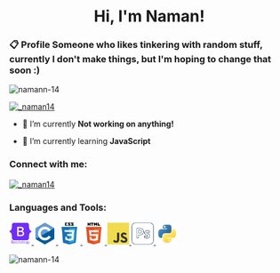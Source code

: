<h1 align="center">Hi, I'm Naman!</h1>
<h3 align="left">📋 Profile Someone who likes tinkering with random stuff, currently I don't make things, but I'm hoping to change that soon :)</h3>

<p align="left"> <img src="https://komarev.com/ghpvc/?username=namann-14&label=Profile%20views&color=0e75b6&style=flat" alt="namann-14" /> </p>

<p align="left"> <a href="https://twitter.com/_naman14" target="blank"><img src="https://img.shields.io/twitter/follow/_naman14?logo=twitter&style=for-the-badge" alt="_naman14" /></a> </p>

- 🔭 I’m currently **Not working on anything!**

- 🌱 I’m currently learning **JavaScript**


<h3 align="left">Connect with me:</h3>
<p align="left">
<a href="https://twitter.com/_naman14" target="blank"><img align="center" src="https://raw.githubusercontent.com/rahuldkjain/github-profile-readme-generator/master/src/images/icons/Social/twitter.svg" alt="_naman14" height="30" width="40" /></a>
</p>

<h3 align="left">Languages and Tools:</h3>
<p align="left"> <a href="https://getbootstrap.com" target="_blank" rel="noreferrer"> <img src="https://raw.githubusercontent.com/devicons/devicon/master/icons/bootstrap/bootstrap-plain-wordmark.svg" alt="bootstrap" width="40" height="40"/> </a> <a href="https://www.cprogramming.com/" target="_blank" rel="noreferrer"> <img src="https://raw.githubusercontent.com/devicons/devicon/master/icons/c/c-original.svg" alt="c" width="40" height="40"/> </a> <a href="https://www.w3schools.com/css/" target="_blank" rel="noreferrer"> <img src="https://raw.githubusercontent.com/devicons/devicon/master/icons/css3/css3-original-wordmark.svg" alt="css3" width="40" height="40"/> </a> <a href="https://www.w3.org/html/" target="_blank" rel="noreferrer"> <img src="https://raw.githubusercontent.com/devicons/devicon/master/icons/html5/html5-original-wordmark.svg" alt="html5" width="40" height="40"/> </a> <a href="https://developer.mozilla.org/en-US/docs/Web/JavaScript" target="_blank" rel="noreferrer"> <img src="https://raw.githubusercontent.com/devicons/devicon/master/icons/javascript/javascript-original.svg" alt="javascript" width="40" height="40"/> </a> <a href="https://www.photoshop.com/en" target="_blank" rel="noreferrer"> <img src="https://raw.githubusercontent.com/devicons/devicon/master/icons/photoshop/photoshop-line.svg" alt="photoshop" width="40" height="40"/> </a> <a href="https://www.python.org" target="_blank" rel="noreferrer"> <img src="https://raw.githubusercontent.com/devicons/devicon/master/icons/python/python-original.svg" alt="python" width="40" height="40"/> </a> </p>

<p><img align="center" src="https://github-readme-stats.vercel.app/api/top-langs?username=namann-14&show_icons=true&locale=en&layout=compact" alt="namann-14" /></p>

